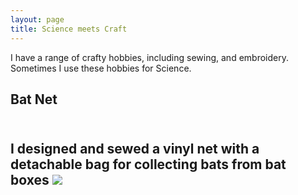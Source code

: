 ```yaml
---
layout: page
title: Science meets Craft
---
```



  I have a range of crafty hobbies, including sewing, and embroidery. Sometimes I use these hobbies for Science.
  <br/>

  
  <h2> Bat Net <h2>
  <br/> I designed and sewed a vinyl net with a detachable bag for collecting bats from bat boxes
  <img src="{{ 'assets/img/batnet.jpg' | relative_url }}"/>


